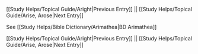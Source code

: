[[Study Helps/Topical Guide/Aright|Previous Entry]]  ||  [[Study Helps/Topical Guide/Arise, Arose|Next Entry]]

 See [[Study Helps/Bible Dictionary/Arimathea|BD Arimathea]]

[[Study Helps/Topical Guide/Aright|Previous Entry]]  ||  [[Study Helps/Topical Guide/Arise, Arose|Next Entry]]